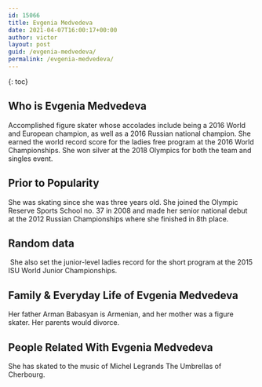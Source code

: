 ```yaml
---
id: 15066
title: Evgenia Medvedeva
date: 2021-04-07T16:00:17+00:00
author: victor
layout: post
guid: /evgenia-medvedeva/
permalink: /evgenia-medvedeva/
---
```



{: toc}


## Who is Evgenia Medvedeva



Accomplished figure skater whose accolades include being a 2016 World and European champion, as well as a 2016 Russian national champion. She earned the world record score for the ladies free program at the 2016 World Championships. She won silver at the 2018 Olympics for both the team and singles event.

                
                
                
## Prior to Popularity



She was skating since she was three years old. She joined the Olympic Reserve Sports School no. 37 in 2008 and made her senior national debut at the 2012 Russian Championships where she finished in 8th place.

                
                
                
## Random data



 She also set the junior-level ladies record for the short program at the 2015 ISU World Junior Championships.

                
                
                
## Family & Everyday Life of Evgenia Medvedeva



Her father Arman Babasyan is Armenian, and her mother was a figure skater. Her parents would divorce.

                
                
                
## People Related With Evgenia Medvedeva



She has skated to the music of Michel Legrands The Umbrellas of Cherbourg.

                
              
            
          
          
          